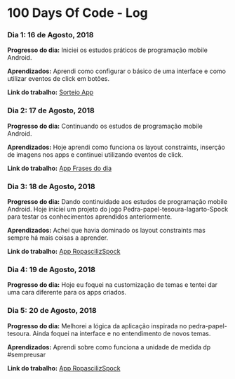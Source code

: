 # 100 Days Of Code - Log

### Dia 1: 16 de Agosto, 2018

**Progresso do dia:** Iniciei os estudos práticos de programação mobile Android.

**Aprendizados:** Aprendi como configurar o básico de uma interface e como utilizar eventos de click em botões.

**Link do trabalho:** [Sorteio App](https://github.com/Sitalobr/estudo-android/tree/master/app-sorteio)

### Dia 2: 17 de Agosto, 2018

**Progresso do dia:** Continuando os estudos de programação mobile Android.

**Aprendizados:**  Hoje aprendi como funciona os layout constraints, inserção de imagens nos apps e continuei utilizando eventos de click.

**Link do trabalho:** [App Frases do dia](https://github.com/Sitalobr/estudo-android/tree/master/AppFrasesdoDia)

### Dia 3: 18 de Agosto, 2018

**Progresso do dia:** Dando continuidade aos estudos de programação mobile Android. Hoje iniciei um projeto do jogo Pedra-papel-tesoura-lagarto-Spock para testar os conhecimentos aprendidos anteriormente.

**Aprendizados:**  Achei que havia dominado os layout constraints mas sempre há mais coisas a aprender.

**Link do trabalho:** [App RopascilizSpock](https://github.com/Sitalobr/estudo-android/tree/master/RopascilizSpock)

### Dia 4: 19 de Agosto, 2018

**Progresso do dia:** Hoje eu foquei na customização de temas e tentei dar uma cara diferente para os apps criados.

### Dia 5: 20 de Agosto, 2018

**Progresso do dia:** Melhorei a lógica da aplicação inspirada no pedra-papel-tesoura. Ainda foquei na interface e no entendimento de novos temas.

**Aprendizados:** Aprendi sobre como funciona a unidade de medida dp #sempreusar

**Link do trabalho:** [App RopascilizSpock](https://github.com/Sitalobr/estudo-android/tree/master/RopascilizSpock)

<!--### Dia 1: 30 de fevereiro, 2016 (Exemplo 2)
##### (me delete ou transforme em comentário)

**Progresso do dia:** Consertei CSS, trabalhei na funcionalidade canvas para o app.

**Aprendizados:** Eu realmente apanhei do CSS, mas sinto que estou progredindo e melhorando a cada dia. Canvas ainda é novo para mim, mas eu consegui compreender suas funcionalidades básicas..

**Link do trabalho:** [App de calculadora](http://www.example.com)

### Day 2: 1 de março, 2016 (Exemplo 2)

**Progresso do dia:** Eu avancei em alguns exercícios do FreeCodeCamp.

**Aprendizados:** Comecei a programar recentemente e me dá um sentimento muito bom quando consigo resolver um algoritmo que me desafiou durante horas.

**Link(s) do(s) trabalho(s)**
1. [Find the Longest Word in a String](https://www.freecodecamp.com/challenges/find-the-longest-word-in-a-string)
2. [Title Case a Sentence](https://www.freecodecamp.com/challenges/title-case-a-sentence)-->
